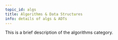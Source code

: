 ```yaml
---
topic_id: algs
title: Algorithms & Data Structures
info: details of algs & ADTs
---
```

This is a brief description of the algorithms category.